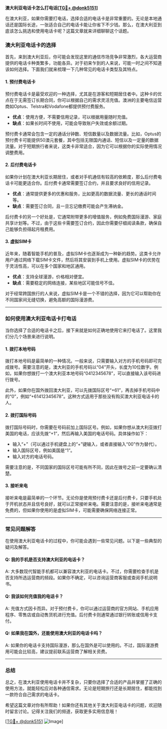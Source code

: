 **澳大利亚电话卡怎么打电话[[TG💪+ @donk5151](https://t.me/s/donk5151)]**

在澳大利亚，如果你需要打电话，选择合适的电话卡是非常重要的。无论是本地通话还是国际长途，一张适合自己的电话卡能让你省下不少钱。那么，在澳大利亚到底该怎么挑选和使用电话卡呢？这篇文章就来详细聊聊这个话题。

### 澳大利亚电话卡的选择

首先，来到澳大利亚后，你可能会发现这里的通信市场竞争非常激烈，各大运营商提供的电话卡种类繁多，功能各异。对于初来乍到的人来说，可能一时之间不知道该如何选择。下面我们就来梳理一下几种常见的电话卡类型及其特点。

#### 1. **预付费电话卡**
预付费电话卡是最受欢迎的一种选择，尤其是在游客和短期居住者中。这种卡的优点在于无需签订长期合同，你可以根据自己的需求灵活充值。澳洲的主要电信运营商如Optus、Telstra和Vodafone都提供预付费服务。

- **优点**：使用方便，不需要信用记录，可以根据用量随时充值。
- **缺点**：如果长时间不使用，可能会导致账户失效或余额过期。

预付费卡通常会包含一定的通话分钟数、短信数量以及数据流量。比如，Optus的预付费卡可能提供50澳元套餐，其中包括无限国内通话、短信以及一定量的数据流量。对于短期旅行者来说，这类卡非常适合，因为它可以根据你的实际使用情况调整费用。

#### 2. **后付费电话卡**
如果你计划在澳大利亚长期居住，或者对手机通信有较高的依赖度，那么后付费电话卡可能更适合你。后付费卡通常需要签订合约，并且要求良好的信用记录。

- **优点**：通常提供更多的优惠和服务，比如更高的数据流量、更长的通话时间等。
- **缺点**：需要签订合同，且一旦忘记缴费可能会产生滞纳金。

后付费卡的另一个好处是，它通常附带更多的增值服务，例如免费国际漫游、家庭共享计划等。不过，由于这些卡需要签订合约，因此你需要仔细阅读条款，确保自己能够负担得起月租费用。

#### 3. **虚拟SIM卡**
近年来，随着智能手机的普及，虚拟SIM卡也逐渐成为一种新的趋势。这类卡允许用户通过网络下载SIM卡文件，然后将其安装到手机上使用。虚拟SIM卡的优势在于灵活性高，可以在多个国家和地区通用。

- **优点**：支持全球漫游，价格相对便宜。
- **缺点**：需要稳定的网络连接，某些地区可能信号不佳。

对于经常跨国旅行的人来说，虚拟SIM卡是一个不错的选择，因为它可以帮助你在不同国家间无缝切换，避免高额的国际漫游费。

---

### 如何使用澳大利亚电话卡打电话

当你选择了合适的电话卡之后，接下来就是如何正确地使用它来打电话了。这里我们分几个场景来进行说明。

#### 1. **拨打本地号码**
拨打本地号码是最简单的一种情况。一般来说，只需要输入对方的手机号码即可完成拨号。需要注意的是，澳大利亚的手机号码以“04”开头，长度为10位数字。例如，如果你想拨打一个澳大利亚本地号码“0412345678”，可以直接输入该号码进行拨号。

此外，如果你在国外拨回澳大利亚，可以先拨国际区号“+61”，再去掉手机号码中的“0”，例如“+61412345678”。这种方式适用于那些没有购买澳大利亚电话卡的人。

#### 2. **拨打国际号码**
拨打国际号码时，你需要在号码前加上国际区号。例如，如果你想从澳大利亚拨打美国的电话，应该先拨“+1”，然后再输入美国的电话号码。具体操作如下：

- 输入“+”（可以通过手机键盘上的“+”键输入，或者直接输入“00”作为替代）。
- 输入国际区号，例如美国是“1”。
- 输入对方的电话号码。

需要注意的是，不同国家的国际区号可能有所不同，因此在拨号之前一定要确认清楚。

#### 3. **接听来电**
接听来电是最简单的一个环节。无论你是使用预付费卡还是后付费卡，只要手机处于开机状态并且信号良好，就可以正常接听来电。需要注意的是，接听来电通常是免费的，但如果你使用的是虚拟SIM卡，可能需要确保网络连接正常。

---

### 常见问题解答

在使用澳大利亚电话卡的过程中，你可能会遇到一些常见问题。以下是一些典型的疑问及解答。

#### Q: 我的手机是否支持澳大利亚的电话卡？
A: 大多数现代智能手机都可以兼容澳大利亚的电话卡。不过，你需要检查手机是否支持所选运营商的频段。如果你不确定，可以咨询运营商客服或查阅手机说明书。

#### Q: 我该如何充值我的电话卡？
A: 充值方式因卡而异。对于预付费卡，你可以通过运营商的官方网站、手机应用程序、零售店或自动售货机进行充值。后付费卡则通常通过银行转账或信用卡支付。

#### Q: 如果我在国外，还能使用澳大利亚的电话卡吗？
A: 如果你的电话卡支持国际漫游，那么在国外是可以使用的。不过，国际漫游费用可能会比较高，建议提前联系运营商了解相关资费。

---

### 总结

总之，在澳大利亚使用电话卡并不复杂，只要你选择了合适的产品并掌握了正确的使用方法，就能轻松应对各种通信需求。无论是短期旅行还是长期居住，都能找到一款符合自己需求的电话卡。

希望这篇文章对你有所帮助！如果你还有其他关于澳大利亚电话卡的问题，欢迎随时留言讨论。记得关注我们的频道，获取更多实用信息哦！

[[TG💪+ @donk5151](https://t.me/s/donk5151) ![Image](https://i.postimg.cc/rwNCRYN7/Snipaste-2025-04-30-17-27-05.png)]